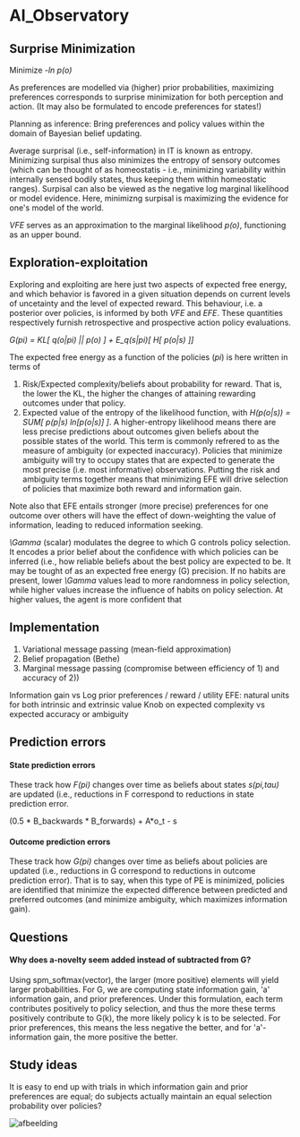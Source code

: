 # AI_Observatory


## Surprise Minimization
Minimize _-ln p(o)_

As preferences are modelled via (higher) prior probabilities, maximizing preferences corresponds to surprise minimization for both perception and action.
(It may also be formulated to encode preferences for states!)

Planning as inference: Bring preferences and policy values within the domain of Bayesian belief updating.

Average surprisal (i.e., self-information) in IT is known as entropy. Minimizing surpisal thus also minimizes the entropy of sensory outcomes (which can be thought of as homeostatis - i.e., minimizing variability within internally sensed bodily states, thus keeping them within homeostatic ranges).
Surpisal can also be viewed as the negative log marginal likelihood or model evidence. Here, minimizng surpisal is maximizing the evidence for one's model of the world.

_VFE_ serves as an approximation to the marginal likelihood _p(o)_, functioning as an upper bound.

## Exploration-exploitation
Exploring and exploiting are here just two aspects of expected free energy, and which behavior is favored in a given situation depends on current levels of uncetainty and the level of expected reward. This behaviour, i.e. a posterior over policies, is informed by both _VFE_ and _EFE_. These quantities respectively furnish retrospective and prospective action policy evaluations.

_G(pi) = KL[ q(o|pi) || p(o) ] + E_q(s|pi)[ H[ p(o|s) ]]_

The expected free energy as a function of the policies (_pi_) is here written in terms of 
1) Risk/Expected complexity/beliefs about probability for reward. That is, the lower the KL, the higher the changes of attaining rewarding outcomes under that policy.
2) Expected value of the entropy of the likelihood function, with _H(p(o|s)) = SUM[ p(p|s) ln[p(o|s)] ]_. A higher-entropy likelihood means there are less precise predictions about outcomes given beliefs about the possible states of the world. This term is commonly refrered to as the measure of ambiguity (or expected inaccuracy). Policies that minimize ambiguity will try to occupy states that are expected to generate the most precise (i.e. most informative) observations. 
Putting the risk and ambiguity terms together means that minimizing EFE will drive selection of policies that maximize both reward and information gain.

Note also that EFE entails stronger (more precise) preferences for one outcome over others will have the effect of down-weighting the value of information, leading to reduced information seeking.

_\Gamma_ (scalar) modulates the degree to which G controls policy selection. It encodes a prior belief about the confidence with which policies can be inferred (i.e., how reliable beliefs about the best policy are expected to be. It may be tought of as an expected free energy (G) precision. If no habits are present, lower _\Gamma_ values lead to more randomness in policy selection, while higher values increase the influence of habits on policy selection. At higher values, the agent is more confident that 

## Implementation
1) Variational message passing (mean-field approximation)
2) Belief propagation (Bethe)
3) Marginal message passing (compromise between efficiency of 1) and accuracy of 2))

Information  gain vs Log prior preferences / reward / utility
EFE: natural units for both intrinsic and extrinsic value
Knob on expected complexity vs expected accuracy or ambiguity

## Prediction errors
#### State prediction errors
These track how _F(pi)_ changes over time as beliefs about states _s(pi,tau)_ are updated (i.e., reductions in F correspond to reductions in state prediction error.

(0.5 * B_backwards * B_forwards) + A*o_t - s

#### Outcome prediction errors
These track how _G(pi)_ changes over time as beliefs about policies are updated (i.e., reductions in G correspond to reductions in outcome prediction error). That is to say, when this type of PE is minimized, policies are identified that minimize the expected difference between predicted and preferred outcomes (and minimize ambiguity, which maximizes information gain).


## Questions

#### Why does a-novelty seem added instead of subtracted from G?
Using spm_softmax(vector), the larger (more positive) elements will yield larger probabilities. For G, we are computing state information gain, 'a' information gain, and prior preferences. Under this formulation, each term contributes positively to policy selection, and thus the more these terms positively contribute to G(k), the more likely policy k is to be selected. For prior preferences, this means the less negative the better, and for 'a'-information gain, the more positive the better.

## Study ideas
It is easy to end up with trials in which information gain and prior preferences are equal; do subjects actually maintain an equal selection probability over policies?

![afbeelding](https://user-images.githubusercontent.com/44772298/119142458-cfb2a300-ba46-11eb-8c6d-d94d370fdf7c.png)
